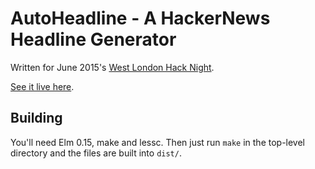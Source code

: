 # AutoHeadline - A HackerNews Headline Generator

Written for June 2015's [West London Hack Night](http://www.meetup.com/West-London-Hack-Night/).

[See it live here](http://krisajenkins.github.io/autoheadline/).

## Building

You'll need Elm 0.15, make and lessc. Then just run `make` in the top-level
directory and the files are built into `dist/`.
